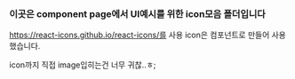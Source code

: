 ### 이곳은 component page에서 UI예시를 위한 icon모음 폴더입니다



https://react-icons.github.io/react-icons/를 사용 icon은 컴포넌트로 만들어 사용했습니다.

icon까지 직접 image입히는건 너무 귀찮..ㅎ;
